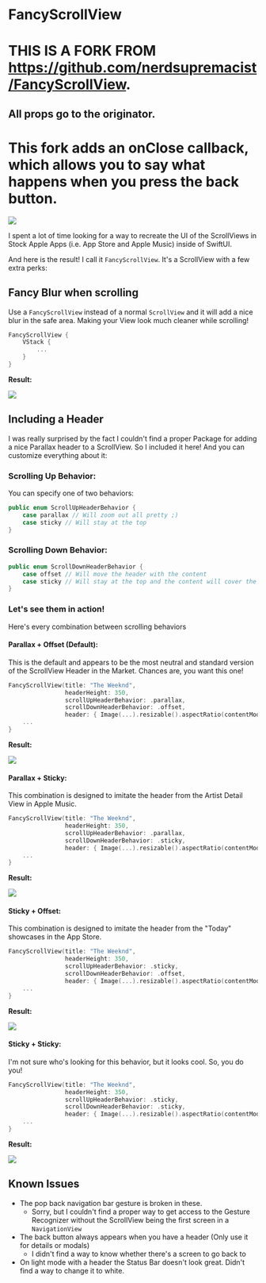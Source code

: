 # FancyScrollView

# THIS IS A FORK FROM https://github.com/nerdsupremacist/FancyScrollView.
## All props go to the originator.

# This fork adds an onClose callback, which allows you to say what happens when you press the back button.
![](Demo/FancyScrollView.gif)

I spent a lot of time looking for a way to recreate the UI of the ScrollViews in Stock Apple Apps (i.e. App Store and Apple Music) inside of SwiftUI.

And here is the result! I call it `FancyScrollView`.
It's a ScrollView with a few extra perks:

## Fancy Blur when scrolling
Use a `FancyScrollView` instead of a normal `ScrollView` and it will add a nice blur in the safe area. Making your View look much cleaner while scrolling!

```swift
FancyScrollView {
	VStack {
		...
	}
}
```

**Result:**

![](Demo/NoHeader.gif)

## Including a Header

I was really surprised by the fact I couldn't find a proper Package for adding a nice Parallax header to a ScrollView. So I included it here! And you can customize everything about it:

### Scrolling Up Behavior:

You can specify one of two behaviors:

```swift
public enum ScrollUpHeaderBehavior {
    case parallax // Will zoom out all pretty ;)
    case sticky // Will stay at the top
}
```

### Scrolling Down Behavior:

```swift
public enum ScrollDownHeaderBehavior {
    case offset // Will move the header with the content
    case sticky // Will stay at the top and the content will cover the header
}
```

### Let's see them in action!

Here's every combination between scrolling behaviors

#### Parallax + Offset (Default):

This is the default and appears to be the most neutral and standard version of the ScrollView Header in the Market. Chances are, you want this one!

```swift
FancyScrollView(title: "The Weeknd",
                headerHeight: 350,
                scrollUpHeaderBehavior: .parallax,
                scrollDownHeaderBehavior: .offset,
                header: { Image(...).resizable().aspectRatio(contentMode: .fill) }) {
	...
}
```

**Result:**

![](Demo/Parallax+Offset.gif)

#### Parallax + Sticky:

This combination is designed to imitate the header from the Artist Detail View in Apple Music.

```swift
FancyScrollView(title: "The Weeknd",
                headerHeight: 350,
                scrollUpHeaderBehavior: .parallax,
                scrollDownHeaderBehavior: .sticky,
                header: { Image(...).resizable().aspectRatio(contentMode: .fill) }) {
	...
}
```

**Result:**

![](Demo/Parallax+Sticky.gif)

#### Sticky + Offset:

This combination is designed to imitate the header from the "Today" showcases in the App Store.

```swift
FancyScrollView(title: "The Weeknd",
                headerHeight: 350,
                scrollUpHeaderBehavior: .sticky,
                scrollDownHeaderBehavior: .offset,
                header: { Image(...).resizable().aspectRatio(contentMode: .fill) }) {
	...
}
```

**Result:**

![](Demo/Sticky+Offset.gif)

#### Sticky + Sticky:

I'm not sure who's looking for this behavior, but it looks cool. So, you do you!

```swift
FancyScrollView(title: "The Weeknd",
                headerHeight: 350,
                scrollUpHeaderBehavior: .sticky,
                scrollDownHeaderBehavior: .sticky,
                header: { Image(...).resizable().aspectRatio(contentMode: .fill) }) {
	...
}
```

**Result:**

![](Demo/Sticky+Sticky.gif)

## Known Issues

- The pop back navigation bar gesture is broken in these. 
	- Sorry, but I couldn't find a proper way to get access to the Gesture Recognizer without the ScrollView being the first screen in a `NavigationView`
- The back button always appears when you have a header (Only use it for details or modals)
	- I didn't find a way to know whether there's a screen to go back to
- On light mode with a header the Status Bar doesn't look great. Didn't find a way to change it to white.
